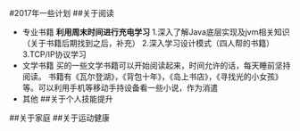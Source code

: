 #2017年一些计划
##关于阅读
* 专业书籍
**利用周末时间进行充电学习**
    1.深入了解Java底层实现及jvm相关知识（关于书籍后期找到之后，补充）
    2.深入学习设计模式（四人帮的书籍）
    3.TCP/IP协议学习
* 文学书籍
    买的一些文学书籍可以开始阅读起来，时间允许的话，每天睡前坚持阅读。
    书籍有《瓦尔登湖》，《背包十年》，《岛上书店》，《寻找光的小女孩》等。可以利用手机等移动手持设备看一些小说，作为消遣
* 其他
##关于个人技能提升

##关于家庭
##关于运动健康
